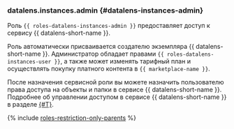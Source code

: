 ### datalens.instances.admin {#datalens-instances-admin}

Роль `{{ roles-datalens-instances-admin }}` предоставляет доступ к сервису {{ datalens-short-name }}.

Роль автоматически присваивается создателю экземпляра {{ datalens-short-name }}. Администратор обладает правами `{{ roles-datalens-instances-user }}`, а также может изменять тарифный план и осуществлять покупку платного контента в `{{ marketplace-name }}`.

После назначения сервисной роли вы можете назначить пользователю права доступа на объекты и папки в сервисе {{ datalens-short-name }}.
 Подробнее об управлении доступом в сервисе {{ datalens-short-name }} в разделе [{#T}](../datalens/security/index.md).  

{% include [roles-restriction-only-parents](iam/roles-restriction-only-parents.md) %}